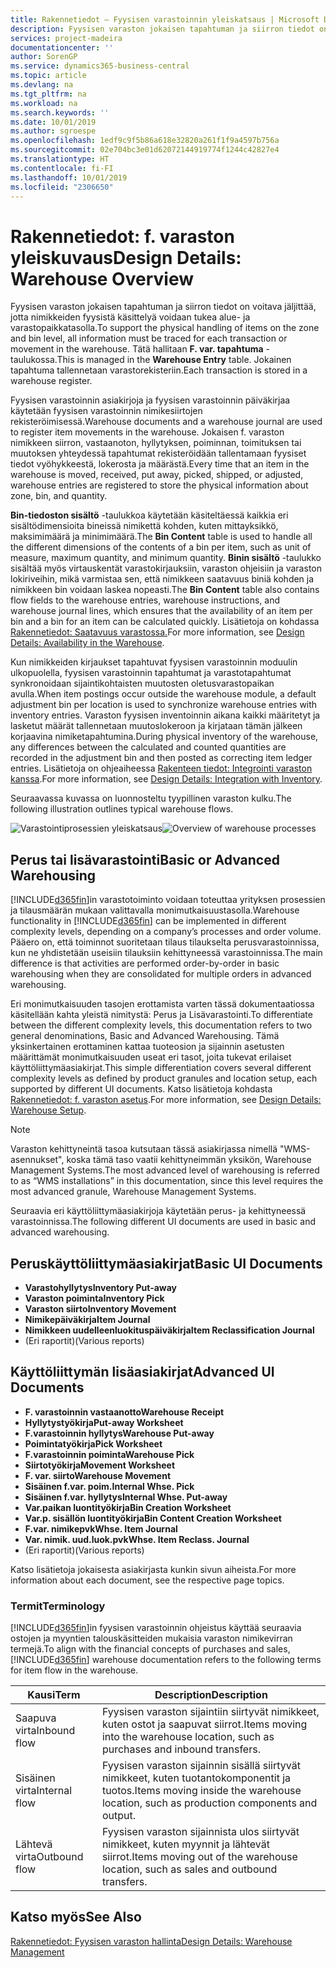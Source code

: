 ```yaml
---
title: Rakennetiedot – Fyysisen varastoinnin yleiskatsaus | Microsoft Docs
description: Fyysisen varaston jokaisen tapahtuman ja siirron tiedot on voitava jäljittää, jotta nimikkeiden fyysistä käsittelyä voidaan tukea alue- ja varastopaikkatasolla. Tätä hallitaan **F. var. tapahtuma** -taulukossa. Jokainen tapahtuma tallennetaan varastorekisteriin.
services: project-madeira
documentationcenter: ''
author: SorenGP
ms.service: dynamics365-business-central
ms.topic: article
ms.devlang: na
ms.tgt_pltfrm: na
ms.workload: na
ms.search.keywords: ''
ms.date: 10/01/2019
ms.author: sgroespe
ms.openlocfilehash: 1edf9c9f5b86a618e32820a261f1f9a4597b756a
ms.sourcegitcommit: 02e704bc3e01d62072144919774f1244c42827e4
ms.translationtype: HT
ms.contentlocale: fi-FI
ms.lasthandoff: 10/01/2019
ms.locfileid: "2306650"
---
```

# <a name="design-details-warehouse-overview"></a><span data-ttu-id="d9c4f-105">Rakennetiedot: f. varaston yleiskuvaus</span><span class="sxs-lookup"><span data-stu-id="d9c4f-105">Design Details: Warehouse Overview</span></span>
<span data-ttu-id="d9c4f-106">Fyysisen varaston jokaisen tapahtuman ja siirron tiedot on voitava jäljittää, jotta nimikkeiden fyysistä käsittelyä voidaan tukea alue- ja varastopaikkatasolla.</span><span class="sxs-lookup"><span data-stu-id="d9c4f-106">To support the physical handling of items on the zone and bin level, all information must be traced for each transaction or movement in the warehouse.</span></span> <span data-ttu-id="d9c4f-107">Tätä hallitaan **F. var. tapahtuma** -taulukossa.</span><span class="sxs-lookup"><span data-stu-id="d9c4f-107">This is managed in the **Warehouse Entry** table.</span></span> <span data-ttu-id="d9c4f-108">Jokainen tapahtuma tallennetaan varastorekisteriin.</span><span class="sxs-lookup"><span data-stu-id="d9c4f-108">Each transaction is stored in a warehouse register.</span></span>  

<span data-ttu-id="d9c4f-109">Fyysisen varastoinnin asiakirjoja ja fyysisen varastoinnin päiväkirjaa käytetään fyysisen varastoinnin nimikesiirtojen rekisteröimisessä.</span><span class="sxs-lookup"><span data-stu-id="d9c4f-109">Warehouse documents and a warehouse journal are used to register item movements in the warehouse.</span></span> <span data-ttu-id="d9c4f-110">Jokaisen f. varaston nimikkeen siirron, vastaanoton, hyllytyksen, poiminnan, toimituksen tai muutoksen yhteydessä tapahtumat rekisteröidään tallentamaan fyysiset tiedot vyöhykkeestä, lokerosta ja määrästä.</span><span class="sxs-lookup"><span data-stu-id="d9c4f-110">Every time that an item in the warehouse is moved, received, put away, picked, shipped, or adjusted, warehouse entries are registered to store the physical information about zone, bin, and quantity.</span></span>

<span data-ttu-id="d9c4f-111">**Bin-tiedoston sisältö** -taulukkoa käytetään käsiteltäessä kaikkia eri sisältödimensioita bineissä nimikettä kohden, kuten mittayksikkö, maksimimäärä ja minimimäärä.</span><span class="sxs-lookup"><span data-stu-id="d9c4f-111">The **Bin Content** table is used to handle all the different dimensions of the contents of a bin per item, such as unit of measure, maximum quantity, and minimum quantity.</span></span> <span data-ttu-id="d9c4f-112">**Binin sisältö** -taulukko sisältää myös virtauskentät varastokirjauksiin, varaston ohjeisiin ja varaston lokiriveihin, mikä varmistaa sen, että nimikkeen saatavuus biniä kohden ja nimikkeen bin voidaan laskea nopeasti.</span><span class="sxs-lookup"><span data-stu-id="d9c4f-112">The **Bin Content** table also contains flow fields to the warehouse entries, warehouse instructions, and warehouse journal lines, which ensures that the availability of an item per bin and a bin for an item can be calculated quickly.</span></span> <span data-ttu-id="d9c4f-113">Lisätietoja on kohdassa [Rakennetiedot: Saatavuus varastossa.](design-details-availability-in-the-warehouse.md)</span><span class="sxs-lookup"><span data-stu-id="d9c4f-113">For more information, see [Design Details: Availability in the Warehouse](design-details-availability-in-the-warehouse.md).</span></span>  

<span data-ttu-id="d9c4f-114">Kun nimikkeiden kirjaukset tapahtuvat fyysisen varastoinnin moduulin ulkopuolella, fyysisen varastoinnin tapahtumat ja varastotapahtumat synkronoidaan sijaintikohtaisten muutosten oletusvarastopaikan avulla.</span><span class="sxs-lookup"><span data-stu-id="d9c4f-114">When item postings occur outside the warehouse module, a default adjustment bin per location is used to synchronize warehouse entries with inventory entries.</span></span> <span data-ttu-id="d9c4f-115">Varaston fyysisen inventoinnin aikana kaikki määritetyt ja lasketut määrät tallennetaan muutoslokeroon ja kirjataan tämän jälkeen korjaavina nimiketapahtumina.</span><span class="sxs-lookup"><span data-stu-id="d9c4f-115">During physical inventory of the warehouse, any differences between the calculated and counted quantities are recorded in the adjustment bin and then posted as correcting item ledger entries.</span></span> <span data-ttu-id="d9c4f-116">Lisätietoja on ohjeaiheessa [Rakenteen tiedot: Integrointi varaston kanssa](design-details-integration-with-inventory.md).</span><span class="sxs-lookup"><span data-stu-id="d9c4f-116">For more information, see [Design Details: Integration with Inventory](design-details-integration-with-inventory.md).</span></span>  

<span data-ttu-id="d9c4f-117">Seuraavassa kuvassa on luonnosteltu tyypillinen varaston kulku.</span><span class="sxs-lookup"><span data-stu-id="d9c4f-117">The following illustration outlines typical warehouse flows.</span></span>  

<span data-ttu-id="d9c4f-118">![Varastointiprosessien yleiskatsaus](media/design_details_warehouse_management_overview.png "Varastointiprosessien yleiskatsaus")</span><span class="sxs-lookup"><span data-stu-id="d9c4f-118">![Overview of warehouse processes](media/design_details_warehouse_management_overview.png "Overview of warehouse processes")</span></span>  

## <a name="basic-or-advanced-warehousing"></a><span data-ttu-id="d9c4f-119">Perus tai lisävarastointi</span><span class="sxs-lookup"><span data-stu-id="d9c4f-119">Basic or Advanced Warehousing</span></span>  
<span data-ttu-id="d9c4f-120">[!INCLUDE[d365fin](includes/d365fin_md.md)]in varastotoiminto voidaan toteuttaa yrityksen prosessien ja tilausmäärän mukaan valittavalla monimutkaisuustasolla.</span><span class="sxs-lookup"><span data-stu-id="d9c4f-120">Warehouse functionality in [!INCLUDE[d365fin](includes/d365fin_md.md)] can be implemented in different complexity levels, depending on a company’s processes and order volume.</span></span> <span data-ttu-id="d9c4f-121">Pääero on, että toiminnot suoritetaan tilaus tilaukselta perusvarastoinnissa, kun ne yhdistetään useisiin tilauksiin kehittyneessä varastoinnissa.</span><span class="sxs-lookup"><span data-stu-id="d9c4f-121">The main difference is that activities are performed order-by-order in basic warehousing when they are consolidated for multiple orders in advanced warehousing.</span></span>  

 <span data-ttu-id="d9c4f-122">Eri monimutkaisuuden tasojen erottamista varten tässä dokumentaatiossa käsitellään kahta yleistä nimitystä: Perus ja Lisävarastointi.</span><span class="sxs-lookup"><span data-stu-id="d9c4f-122">To differentiate between the different complexity levels, this documentation refers to two general denominations, Basic and Advanced Warehousing.</span></span> <span data-ttu-id="d9c4f-123">Tämä yksinkertainen erottaminen kattaa tuoteosion ja sijainnin asetusten määrittämät monimutkaisuuden useat eri tasot, joita tukevat erilaiset käyttöliittymäasiakirjat.</span><span class="sxs-lookup"><span data-stu-id="d9c4f-123">This simple differentiation covers several different complexity levels as defined by product granules and location setup, each supported by different UI documents.</span></span> <span data-ttu-id="d9c4f-124">Katso lisätietoja kohdasta [Rakennetiedot: f. varaston asetus](design-details-warehouse-setup.md).</span><span class="sxs-lookup"><span data-stu-id="d9c4f-124">For more information, see [Design Details: Warehouse Setup](design-details-warehouse-setup.md).</span></span>  

> [!NOTE]  
>  <span data-ttu-id="d9c4f-125">Varaston kehittyneintä tasoa kutsutaan tässä asiakirjassa nimellä "WMS-asennukset", koska tämä taso vaatii kehittyneimmän yksikön, Warehouse Management Systems.</span><span class="sxs-lookup"><span data-stu-id="d9c4f-125">The most advanced level of warehousing is referred to as “WMS installations” in this documentation, since this level requires the most advanced granule, Warehouse Management Systems.</span></span>  

 <span data-ttu-id="d9c4f-126">Seuraavia eri käyttöliittymäasiakirjoja käytetään perus- ja kehittyneessä varastoinnissa.</span><span class="sxs-lookup"><span data-stu-id="d9c4f-126">The following different UI documents are used in basic and advanced warehousing.</span></span>  

## <a name="basic-ui-documents"></a><span data-ttu-id="d9c4f-127">Peruskäyttöliittymäasiakirjat</span><span class="sxs-lookup"><span data-stu-id="d9c4f-127">Basic UI Documents</span></span>  

-   <span data-ttu-id="d9c4f-128">**Varastohyllytys**</span><span class="sxs-lookup"><span data-stu-id="d9c4f-128">**Inventory Put-away**</span></span>  
-   <span data-ttu-id="d9c4f-129">**Varaston poiminta**</span><span class="sxs-lookup"><span data-stu-id="d9c4f-129">**Inventory Pick**</span></span>  
-   <span data-ttu-id="d9c4f-130">**Varaston siirto**</span><span class="sxs-lookup"><span data-stu-id="d9c4f-130">**Inventory Movement**</span></span>  
-   <span data-ttu-id="d9c4f-131">**Nimikepäiväkirja**</span><span class="sxs-lookup"><span data-stu-id="d9c4f-131">**Item Journal**</span></span>  
-   <span data-ttu-id="d9c4f-132">**Nimikkeen uudelleenluokituspäiväkirja**</span><span class="sxs-lookup"><span data-stu-id="d9c4f-132">**Item Reclassification Journal**</span></span>  
-   <span data-ttu-id="d9c4f-133">(Eri raportit)</span><span class="sxs-lookup"><span data-stu-id="d9c4f-133">(Various reports)</span></span>  

## <a name="advanced-ui-documents"></a><span data-ttu-id="d9c4f-134">Käyttöliittymän lisäasiakirjat</span><span class="sxs-lookup"><span data-stu-id="d9c4f-134">Advanced UI Documents</span></span>  

-   <span data-ttu-id="d9c4f-135">**F. varastoinnin vastaanotto**</span><span class="sxs-lookup"><span data-stu-id="d9c4f-135">**Warehouse Receipt**</span></span>  
-   <span data-ttu-id="d9c4f-136">**Hyllytystyökirja**</span><span class="sxs-lookup"><span data-stu-id="d9c4f-136">**Put-away Worksheet**</span></span>  
-   <span data-ttu-id="d9c4f-137">**F.varastoinnin hyllytys**</span><span class="sxs-lookup"><span data-stu-id="d9c4f-137">**Warehouse Put-away**</span></span>  
-   <span data-ttu-id="d9c4f-138">**Poimintatyökirja**</span><span class="sxs-lookup"><span data-stu-id="d9c4f-138">**Pick Worksheet**</span></span>  
-   <span data-ttu-id="d9c4f-139">**F.varastoinnin poiminta**</span><span class="sxs-lookup"><span data-stu-id="d9c4f-139">**Warehouse Pick**</span></span>  
-   <span data-ttu-id="d9c4f-140">**Siirtotyökirja**</span><span class="sxs-lookup"><span data-stu-id="d9c4f-140">**Movement Worksheet**</span></span>  
-   <span data-ttu-id="d9c4f-141">**F. var. siirto**</span><span class="sxs-lookup"><span data-stu-id="d9c4f-141">**Warehouse Movement**</span></span>  
-   <span data-ttu-id="d9c4f-142">**Sisäinen f.var. poim.**</span><span class="sxs-lookup"><span data-stu-id="d9c4f-142">**Internal Whse. Pick**</span></span>  
-   <span data-ttu-id="d9c4f-143">**Sisäinen f.var. hyllytys**</span><span class="sxs-lookup"><span data-stu-id="d9c4f-143">**Internal Whse. Put-away**</span></span>  
-   <span data-ttu-id="d9c4f-144">**Var.paikan luontityökirja**</span><span class="sxs-lookup"><span data-stu-id="d9c4f-144">**Bin Creation Worksheet**</span></span>  
-   <span data-ttu-id="d9c4f-145">**Var.p. sisällön luontityökirja**</span><span class="sxs-lookup"><span data-stu-id="d9c4f-145">**Bin Content Creation Worksheet**</span></span>  
-   <span data-ttu-id="d9c4f-146">**F.var. nimikepvk**</span><span class="sxs-lookup"><span data-stu-id="d9c4f-146">**Whse. Item Journal**</span></span>  
-   <span data-ttu-id="d9c4f-147">**Var. nimik. uud.luok.pvk**</span><span class="sxs-lookup"><span data-stu-id="d9c4f-147">**Whse. Item Reclass. Journal**</span></span>  
-   <span data-ttu-id="d9c4f-148">(Eri raportit)</span><span class="sxs-lookup"><span data-stu-id="d9c4f-148">(Various reports)</span></span>  

<span data-ttu-id="d9c4f-149">Katso lisätietoja jokaisesta asiakirjasta kunkin sivun aiheista.</span><span class="sxs-lookup"><span data-stu-id="d9c4f-149">For more information about each document, see the respective page topics.</span></span>  

### <a name="terminology"></a><span data-ttu-id="d9c4f-150">Termit</span><span class="sxs-lookup"><span data-stu-id="d9c4f-150">Terminology</span></span>  
<span data-ttu-id="d9c4f-151">[!INCLUDE[d365fin](includes/d365fin_md.md)]in fyysisen varastoinnin ohjeistus käyttää seuraavia ostojen ja myyntien talouskäsitteiden mukaisia varaston nimikevirran termejä.</span><span class="sxs-lookup"><span data-stu-id="d9c4f-151">To align with the financial concepts of purchases and sales, [!INCLUDE[d365fin](includes/d365fin_md.md)] warehouse documentation refers to the following terms for item flow in the warehouse.</span></span>  

|<span data-ttu-id="d9c4f-152">Kausi</span><span class="sxs-lookup"><span data-stu-id="d9c4f-152">Term</span></span>|<span data-ttu-id="d9c4f-153">Description</span><span class="sxs-lookup"><span data-stu-id="d9c4f-153">Description</span></span>|  
|----------|---------------------------------------|  
|<span data-ttu-id="d9c4f-154">Saapuva virta</span><span class="sxs-lookup"><span data-stu-id="d9c4f-154">Inbound flow</span></span>|<span data-ttu-id="d9c4f-155">Fyysisen varaston sijaintiin siirtyvät nimikkeet, kuten ostot ja saapuvat siirrot.</span><span class="sxs-lookup"><span data-stu-id="d9c4f-155">Items moving into the warehouse location, such as purchases and inbound transfers.</span></span>|  
|<span data-ttu-id="d9c4f-156">Sisäinen virta</span><span class="sxs-lookup"><span data-stu-id="d9c4f-156">Internal flow</span></span>|<span data-ttu-id="d9c4f-157">Fyysisen varaston sijainnin sisällä siirtyvät nimikkeet, kuten tuotantokomponentit ja tuotos.</span><span class="sxs-lookup"><span data-stu-id="d9c4f-157">Items moving inside the warehouse location, such as production components and output.</span></span>|  
|<span data-ttu-id="d9c4f-158">Lähtevä virta</span><span class="sxs-lookup"><span data-stu-id="d9c4f-158">Outbound flow</span></span>|<span data-ttu-id="d9c4f-159">Fyysisen varaston sijainnista ulos siirtyvät nimikkeet, kuten myynnit ja lähtevät siirrot.</span><span class="sxs-lookup"><span data-stu-id="d9c4f-159">Items moving out of the warehouse location, such as sales and outbound transfers.</span></span>|  

## <a name="see-also"></a><span data-ttu-id="d9c4f-160">Katso myös</span><span class="sxs-lookup"><span data-stu-id="d9c4f-160">See Also</span></span>  
 [<span data-ttu-id="d9c4f-161">Rakennetiedot: Fyysisen varaston hallinta</span><span class="sxs-lookup"><span data-stu-id="d9c4f-161">Design Details: Warehouse Management</span></span>](design-details-warehouse-management.md)
